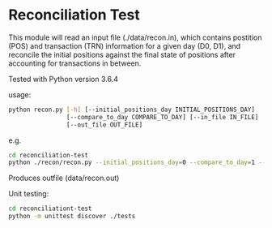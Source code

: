 # Reconciliation Test
This module will read an input file (./data/recon.in), which contains postition (POS) and transaction (TRN) information for a given day (D0, D1), and reconcile the initial positions against the final state of positions after accounting for transactions in between. 

Tested with Python version 3.6.4

usage: 
```bash
python recon.py [-h] [--initial_positions_day INITIAL_POSITIONS_DAY]
                [--compare_to_day COMPARE_TO_DAY] [--in_file IN_FILE]
                [--out_file OUT_FILE]
```
e.g.
```bash
cd reconciliation-test
python ./recon/recon.py --initial_positions_day=0 --compare_to_day=1 --in_file=./data/recon.in --out_file=./data/recon.out
```
Produces outfile (data/recon.out)

Unit testing:
```bash
cd reconciliationt-test
python -m unittest discover ./tests
```
